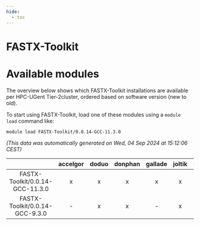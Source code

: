 ```yaml
---
hide:
  - toc
---
```


FASTX-Toolkit
=============

# Available modules


The overview below shows which FASTX-Toolkit installations are available per HPC-UGent Tier-2cluster, ordered based on software version (new to old).

To start using FASTX-Toolkit, load one of these modules using a `module load` command like:

```shell
module load FASTX-Toolkit/0.0.14-GCC-11.3.0
```

*(This data was automatically generated on Wed, 04 Sep 2024 at 15:12:06 CEST)*  

| |accelgor|doduo|donphan|gallade|joltik|shinx|skitty|
| :---: | :---: | :---: | :---: | :---: | :---: | :---: | :---: |
|FASTX-Toolkit/0.0.14-GCC-11.3.0|x|x|x|x|x|-|x|
|FASTX-Toolkit/0.0.14-GCC-9.3.0|-|x|x|-|x|-|x|
